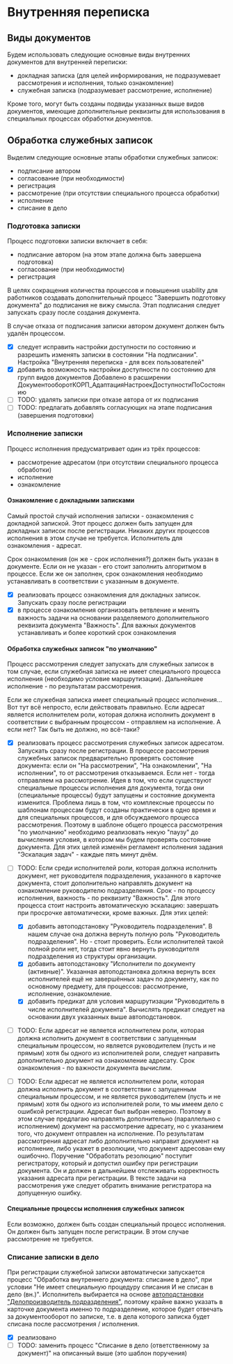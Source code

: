 # Внутренняя переписка

## Виды документов

Будем использовать следующие основные виды внутренних документов для внутренней переписки:

- докладная записка (для целей информирования,
 не подразумевает рассмотрения и исполнения, только ознакомление)
- служебная записка (подразумевает рассмотрение, исполнение)

Кроме того, могут быть созданы подвиды указанных выше видов документов,
имеющие дополнительные реквизиты для использования в специальных процессах
обработки документов.

## Обработка служебных записок

Выделим следующие основные этапы обработки служебных записок:

- подписание автором
- согласование (при необходимости)
- регистрация
- рассмотрение (при отсутствии специального процесса обработки)
- исполнение
- списание в дело

### Подготовка записки

Процесс подготовки записки включает в себя:

- подписание автором (на этом этапе должна быть завершена подготовка)
- согласование (при необходимости)
- регистрация

В целях сокращения количества процессов и повышения usability для работников
создавать дополнительный процесс "Завершить подготовку документа" до подписания
не вижу смысла. Этап подписания следует запускать сразу после создания документа.

В случае отказа от подписания записки автором документ должен быть удалён процессом.

- [x] следует исправить настройки доступности по состоянию и разрешить
 изменять записки в состоянии "На подписании".
 Настройка "Внутренняя переписка - для всех пользователей"
- [x] добавить возможность настройки доступности по состоянию
 для групп видов документов
 Добавлено в расширении ДокументооборотКОРП_АдаптацияНастроекДоступностиПоСостоянию
- [ ] TODO: удалять записки при отказе автора от их подписания
- [ ] TODO: предлагать добавлять согласующих на этапе подписания (завершения подготовки)

### Исполнение записки

Процесс исполнения предусматривает один из трёх процессов:

- рассмотрение адресатом (при отсутствии специального процесса обработки)
- исполнение
- ознакомление

#### Ознакомление с докладными записками

Самый простой случай исполнения записки - ознакомления с докладной запиской.
Этот процесс должен быть запущен для докладных записок после регистрации.
Никаких других процессов исполнения в этом случае не требуется.
Исполнитель для ознакомления - адресат.

Срок ознакомления (он же - срок исполнения?) должен быть указан в документе.
Если он не указан - его стоит заполнить алгоритмом в процессе.
Если же он заполнен, срок ознакомления необходимо устанавливать в соответствии
с указанным в документе.

- [x] реализовать процесс ознакомления для докладных записок.
 Запускать сразу после регистрации
- [x] в процессе ознакомления организовать ветвление и менять важность задачи
 на основании разделяемого дополнительного реквизита документа "Важность".
 Для важных документов устанавливать и более короткий срок ознакомления

#### Обработка служебных записок "по умолчанию"

Процесс рассмотрения следует запускать для служебных записок в том случае,
если служебная записка не имеет специального процесса
исполнения (необходимо условие маршрутизации).
Дальнейшее исполнение - по результатам рассмотрения.

Если же служебная записка имеет специальный процесс исполнения...
Вот тут всё непросто, если действовать правильно.
Если адресат является исполнителем роли, которая должна исполнить
документ в соответствии с выбранным процессом - отправляем на исполнение.
А если нет? Так быть не должно, но всё-таки?

- [x] реализовать процесс рассмотрения служебных записок адресатом.
  Запускать сразу после регистрации.
  В процессе рассмотрения служебных записок предварительно проверять
  состояние документа: если он "На рассмотрении", "На ознакомлении",
  "На исполнении", то от рассмотрения отказываемся. Если нет - тогда
  отправляем на рассмотрение.
  Идея в том, что если существуют специальные процессы исполнения для документа,
  тогда они (специальные процессы) будут запущены и состояние документа
  изменится.
  Проблема лишь в том, что комплексные процессы по шаблонам процессам будут
  созданы практически в одно время и для специальных процессов, и для
  обсуждаемого процесса рассмотрения. Поэтому в шаблоне общего процесса
  рассмотрения "по умолчанию" необходимо реализовать некую "паузу"
  до вычисления условия, в котором мы будем проверять состояние документа.
  Для этих целей изменён регламент исполнения задания "Эскалация задач" -
  каждые пять минут днём.
- [ ] TODO: Если среди исполнителей роли, которая должна исполнить документ, нет
  руководителя подразделения, указанного в карточке документа,
  стоит дополнительно направлять документ на ознакомление руководителю
  подразделения. Срок - по процессу исполнения, важность - по реквизиту "Важность".
  Для этого процесса стоит настроить автоматическую эскалацию:
  завершать при просрочке автоматически, кроме важных.
  Для этих целей:

  - [x] добавить автоподстановку "Руководитель подразделения".
    В нашем случае она должна вернуть полную роль "Руководитель подразделения".
    Но - стоит проверить. Если исполнителей такой полной роли нет,
    тогда стоит явно вернуть руководителя подразделения из структуры
    организации.
  - [x] добавить автоподстановку "Исполнители по документу (активные)".
    Указанная автоподстановка должна вернуть всех исполнителей
    ещё не завершённых задач по документу, как по основному предмету, для процессов:
    рассмотрение, исполнение, ознакомление.
  - [x] добавить предикат для условия маршрутизации
    "Руководитель в числе исполнителей документа". Вычислять предикат
    следует на основании двух указанных выше автоподстановок.

- [ ] TODO: Если адресат не является исполнителем роли, которая должна исполнить
  документ в соответствии с запущенным специальным процессом, но является
  руководителем (пусть и не прямым) хотя бы одного из исполнителей роли,
  следует направить дополнительно документ на ознакомление адресату.
  Срок ознакомления - по важности документа вычислим.
- [ ] TODO: Если адресат не является исполнителем роли, которая должна исполнить
  документ в соответствии с запущенным специальным процессом, и не является
  руководителем (пусть и не прямым) хотя бы одного из исполнителей роли,
  то мы имеем дело с ошибкой регистрации.
  Адресат был выбран неверно.
  Поэтому в этом случае предлагаю направлять дополнительно (параллельно с исполнением)
  документ на рассмотрение адресату, но с указанием того, что документ отправлен
  на исполнение.
  По результатам рассмотрения адресат либо дополнительно направит документ на исполнение,
  либо укажет в резолюции, что документ адресован ему ошибочно.
  Поручение "Обработать резолюцию" поступит регистратору, который и допустил
  ошибку при регистрации документа. Он и должен в дальнейшем отслеживать
  корректность указания адресата при регистрации.
  В тексте задачи на рассмотрения уже следует обратить внимание регистратора
  на допущенную ошибку.

#### Специальные процессы исполнения служебных записок

Если возможно, должен быть создан специальный процесс исполнения.
Он должен быть запущен после регистрации.
В этом случае рассмотрение не требуется.

### Списание записки в дело

При регистрации служебной записки автоматически запускается процесс
"Обработка внутреннего документа: списание в дело", при условии
"Не имеет специальную процедуру списания И не списан в дело (вн.)".
Исполнитель выбирается на основе
[автоподстановки "Делопроизводитель подразделения"](../../../Автоподстановки/Делопроизводитель%20подразделения/),
поэтому крайне важно указать в карточке документа именно то подразделение,
которое будет отвечать за документооборот по записке, т.е. в дела которого
записка будет списана после рассмотрения / исполнения.

- [x] реализовано
- [ ] TODO: заменить процесс "Списание в дело (ответственному за документ)"
 на описанный выше (это шаблон поручения)
